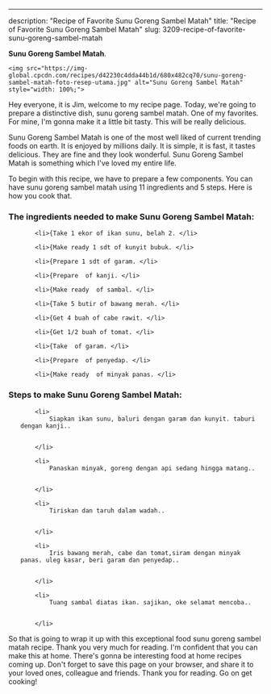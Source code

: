 ---
description: "Recipe of Favorite Sunu Goreng Sambel Matah"
title: "Recipe of Favorite Sunu Goreng Sambel Matah"
slug: 3209-recipe-of-favorite-sunu-goreng-sambel-matah

<p>
	<strong>Sunu Goreng Sambel Matah</strong>. 
	
</p>
<p>
	
	<img src="https://img-global.cpcdn.com/recipes/d42230c4dda44b1d/680x482cq70/sunu-goreng-sambel-matah-foto-resep-utama.jpg" alt="Sunu Goreng Sambel Matah" style="width: 100%;">
	
	
</p>
<p>
	Hey everyone, it is Jim, welcome to my recipe page. Today, we're going to prepare a distinctive dish, sunu goreng sambel matah. One of my favorites. For mine, I'm gonna make it a little bit tasty. This will be really delicious.
</p>
	
<p>
	
</p>
<p>
	Sunu Goreng Sambel Matah is one of the most well liked of current trending foods on earth. It is enjoyed by millions daily. It is simple, it is fast, it tastes delicious. They are fine and they look wonderful. Sunu Goreng Sambel Matah is something which I've loved my entire life.
</p>

<p>
To begin with this recipe, we have to prepare a few components. You can have sunu goreng sambel matah using 11 ingredients and 5 steps. Here is how you cook that.
</p>

<h3>The ingredients needed to make Sunu Goreng Sambel Matah:</h3>

<ol>
	
		<li>{Take 1 ekor of ikan sunu, belah 2. </li>
	
		<li>{Make ready 1 sdt of kunyit bubuk. </li>
	
		<li>{Prepare 1 sdt of garam. </li>
	
		<li>{Prepare  of kanji. </li>
	
		<li>{Make ready  of sambal. </li>
	
		<li>{Take 5 butir of bawang merah. </li>
	
		<li>{Get 4 buah of cabe rawit. </li>
	
		<li>{Get 1/2 buah of tomat. </li>
	
		<li>{Take  of garam. </li>
	
		<li>{Prepare  of penyedap. </li>
	
		<li>{Make ready  of minyak panas. </li>
	
</ol>
<p>
	
</p>

<h3>Steps to make Sunu Goreng Sambel Matah:</h3>

<ol>
	
		<li>
			Siapkan ikan sunu, baluri dengan garam dan kunyit. taburi dengan kanji..
			
			
		</li>
	
		<li>
			Panaskan minyak, goreng dengan api sedang hingga matang..
			
			
		</li>
	
		<li>
			Tiriskan dan taruh dalam wadah..
			
			
		</li>
	
		<li>
			Iris bawang merah, cabe dan tomat,siram dengan minyak panas. uleg kasar, beri garam dan penyedap..
			
			
		</li>
	
		<li>
			Tuang sambal diatas ikan. sajikan, oke selamat mencoba..
			
			
		</li>
	
</ol>

<p>
	
</p>

<p>
	So that is going to wrap it up with this exceptional food sunu goreng sambel matah recipe. Thank you very much for reading. I'm confident that you can make this at home. There's gonna be interesting food at home recipes coming up. Don't forget to save this page on your browser, and share it to your loved ones, colleague and friends. Thank you for reading. Go on get cooking!
</p>
